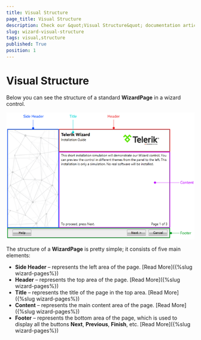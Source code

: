 ```yaml
---
title: Visual Structure
page_title: Visual Structure
description: Check our &quot;Visual Structure&quot; documentation article for the RadWizard {{ site.framework_name }} control.
slug: wizard-visual-structure
tags: visual,structure
published: True
position: 1
---
```


# Visual Structure

Below you can see the structure of a standard __WizardPage__ in a wizard control. 

![](images/Wizard-VisualStructure.png)

The structure of a __WizardPage__ is pretty simple; it consists of five main elements:


* __Side Header__ – represents the left area of the page. [Read More]({%slug wizard-pages%})
* __Header__ – represents the top area of the page. [Read More]({%slug wizard-pages%})
* __Title__ – represents the title of the page in the top area. [Read More]({%slug wizard-pages%})
* __Content__ – represents the main content area of the page. [Read More]({%slug wizard-pages%})
* __Footer__ – represents the bottom area of the page, which is used to display all the buttons __Next__, __Previous__, __Finish__, etc. [Read More]({%slug wizard-pages%})
